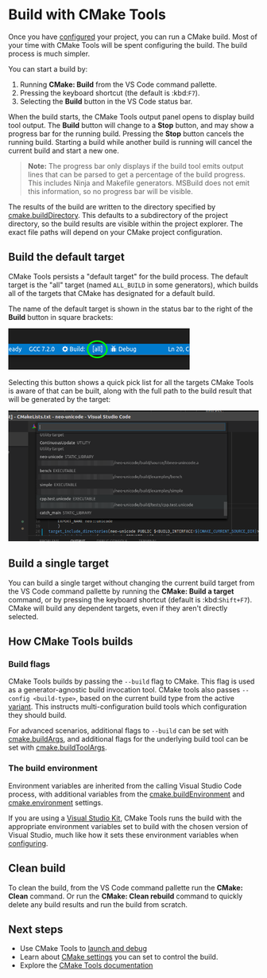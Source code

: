 # Build with CMake Tools

Once you have [configured](configure.md) your project, you can run a CMake build. Most of your time with CMake Tools will be spent configuring the build. The build process is much simpler.

You can start a build by:

1. Running **CMake: Build** from the VS Code command pallette.
2. Pressing the keyboard shortcut (the default is :kbd:`F7`).
3. Selecting the **Build** button in the VS Code status bar.

When the build starts, the CMake Tools output panel opens to display build tool output. The **Build** button will change to a **Stop** button, and may show a progress bar for the running build. Pressing the **Stop** button cancels the running build. Starting a build while another build is running will cancel the current build and start a new one.

> **Note:** The progress bar only displays if the build tool emits output lines that can be parsed to get a percentage of the build progress. This includes Ninja and Makefile generators. MSBuild does not emit this information, so no progress bar will be visible.

The results of the build are written to the directory specified by [cmake.buildDirectory](cmake-settings.md). This defaults to a subdirectory of the project directory, so the build results are visible within the project explorer. The exact file paths will depend on your CMake project configuration.

## Build the default target

CMake Tools persists a "default target" for the build process. The default target is the "all" target (named `ALL_BUILD` in some generators), which builds all of the targets that CMake has designated for a default build.

The name of the default target is shown in the status bar to the right of the **Build** button in square brackets:

![Default target as shown in the status bar](images/default_target.png)

Selecting this button shows a quick pick list for all the targets CMake Tools is aware of that can be built, along with the full path to the build result that will be generated by the target:

![List of targets](images/target_selector.png)

## Build a single target

You can build a single target without changing the current build target from the VS Code command pallette by running the **CMake: Build a target** command, or by pressing the keyboard shortcut (default is :kbd:`Shift+F7`). CMake will build any dependent targets, even if they aren't directly selected.

## How CMake Tools builds

### Build flags

CMake Tools builds by passing the `--build` flag to CMake. This flag is used as a generator-agnostic build invocation tool. CMake tools also passes `--config <build-type>`, based on the current build type from the active [variant](variants.md). This instructs multi-configuration build tools which configuration they should build.

For advanced scenarios, additional flags to `--build` can be set with [cmake.buildArgs](cmake-settings.md), and additional flags for the underlying build tool can be set with [cmake.buildToolArgs](cmake-settings.md).

### The build environment

Environment variables are inherited from the calling Visual Studio Code process, with additional variables from the [cmake.buildEnvironment](cmake-settings.md) and [cmake.environment](cmake-settings.md) settings.

If you are using a [Visual Studio Kit](kits.md#visual-Studio), CMake Tools runs the build with the appropriate environment variables set to build with the chosen version of Visual Studio, much like how it sets these environment variables when [configuring](configure.md#how-cmake-tools-configures).

## Clean build

To clean the build, from the VS Code command pallette run the **CMake: Clean** command. Or run the **CMake: Clean rebuild** command to quickly delete any build results and run the build from scratch.

## Next steps

- Use CMake Tools to [launch and debug](debug-launch.md)
- Learn about [CMake settings](cmake-settings.md#cmake-settings) you can set to control the build.
- Explore the [CMake Tools documentation](readme.md)